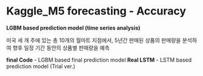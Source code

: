 # Kaggle_M5 forecasting - Accuracy

**LGBM based prediction model (time series analysis)**

미국 세 개 주에 있는 총 10개의 월마트 지점에서, 5년간 판매된 상품의 판매량을 분석하여 향후 일정 기간 동안의 상품별 판매량을 예측

**final Code** - LGBM based final prediction model
**Real LSTM** - LSTM based prediction model (Trial ver.)
